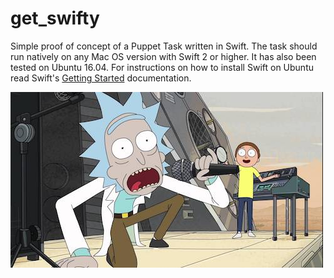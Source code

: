 
# get_swifty

Simple proof of concept of a Puppet Task written in Swift. The task should run natively on any Mac OS version with Swift 2 or higher. It has also been tested on Ubuntu 16.04. For instructions on how to install Swift on Ubuntu read Swift's [Getting Started](https://swift.org/getting-started/#installing-swift) documentation.

![screenshot](https://github.com/maju6406/get_swifty/raw/master/schwifty.jpg)  